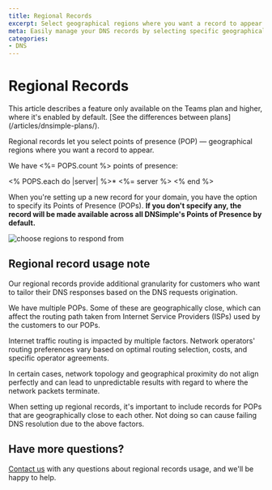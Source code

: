 ```yaml
---
title: Regional Records
excerpt: Select geographical regions where you want a record to appear.
meta: Easily manage your DNS records by selecting specific geographical regions for their visibility, ensuring optimal performance and relevance for your audience.
categories:
- DNS
---
```


# Regional Records

<info>
This article describes a feature only available on the Teams plan and higher, where it's enabled by default. [See the differences between plans](/articles/dnsimple-plans/).
</info>

Regional records let you select points of presence (POP) — geographical regions where you want a record to appear.

We have <%= POPS.count %> points of presence:

<% POPS.each do |server| %>* <%= server %>
<% end %>

When you're setting up a new record for your domain, you have the option to specify its Points of Presence (POPs). **If you don't specify any, the record will be made available across all DNSimple's Points of Presence by default.**

![choose regions to respond from](/files/choose-regions.png)

## Regional record usage note

Our regional records provide additional granularity for customers who want to tailor their DNS responses based on the DNS requests origination.

We have multiple POPs. Some of these are geographically close, which can affect the routing path taken from Internet Service Providers (ISPs) used by the customers to our POPs.

Internet traffic routing is impacted by multiple factors. Network operators' routing preferences vary based on optimal routing selection, costs, and specific operator agreements.

In certain cases, network topology and geographical proximity do not align perfectly and can lead to unpredictable results with regard to where the network packets terminate.

When setting up regional records, it's important to include records for POPs that are geographically close to each other. Not doing so can cause failing DNS resolution due to the above factors.

## Have more questions?

[Contact us](https://dnsimple.com/feedback) with any questions about regional records usage, and we'll be happy to help.
